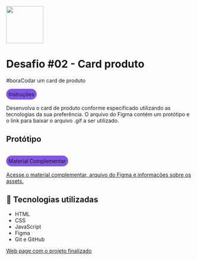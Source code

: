 <img src="https://boracodar.dev/logo.svg" style="width: 100px;">

<h1>Desafio #02 - Card produto</h1>
<p>#boraCodar um card de produto</p>
<p style="background-color: #8257e5; width: max-content; border-radius: 999px; padding:6px;">Instruções</p>
<p>
  Desenvolva o card de produto conforme especificado utilizando as tecnologias da sua preferência. O arquivo do Figma contém um protótipo e o link para baixar o arquivo .gif a ser utilizado.
</p>
<p>
  <h2>Protótipo</h2>
  <img src=".git/preview.png" alt="">
</p>

<p style="background-color: #8257e5; width: max-content; border-radius: 999px; padding:6px;">Material Complementar
</p>
<a href="https://www.figma.com/community/file/1195050984449538256">Acesse o material complementar, arquivo do Figma e informações sobre os assets.</a>

<h2>🔧 Tecnologias utilizadas</h2>
<ul>
  <li>HTML</li>
  <li>CSS</li>
  <li>JavaScript</li>
  <li>Figma</li>
  <li>Git e GitHub</li>
</ul>

<a href="https://devdanton.github.io/card-produto/">Web page com o projeto finalizado</a>
